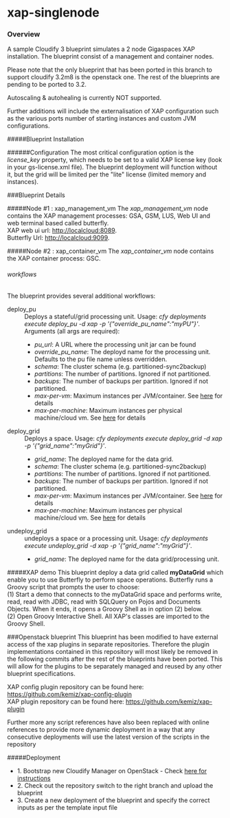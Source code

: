 xap-singlenode
==============================

### Overview

A sample Cloudify 3 blueprint simulates a 2 node Gigaspaces XAP installation. The blueprint consist of a management and container nodes.

Please note that the only blueprint that has been ported in this branch to support cloudify 3.2m8 is the openstack one. The rest of the blueprints are pending to be ported to 3.2. 

Autoscaling & autohealing is currently NOT supported.

Further additions will include the externalisation of XAP configuration such as the various ports number of starting instances and custom JVM configurations.

#####Blueprint Installation

######Configuration
The most critical configuration option is the <i>license_key</i> property, which needs to be set to a valid XAP license key (look in your gs-license.xml file).   The blueprint deployment will function without it, but the grid will be limited per the "lite" license (limited memory and instances).

###Blueprint Details

#####Node #1 : xap_management_vm
The <i>xap_management_vm</i> node contains the XAP management processes: GSA, GSM, LUS, Web UI and web terminal based called butterfly.
<br/>XAP web ui url: <a href="http://localcloud:8089">http://localcloud:8089</a>.
<br/>Butterfly Url: <a href="http://localcloud:9099">http://localcloud:9099</a>.

#####Node #2 : xap_container_vm
The <i>xap_container_vm</i> node contains the XAP container process: GSC.

###### workflows

The blueprint provides several additional workflows:


<dl>
<dt>deploy_pu</dt>
<dd> Deploys a stateful/grid processing unit.  Usage: <i>cfy deployments execute deploy_pu -d xap -p '{"override_pu_name":"myPU"}'</i>.  Arguments (all args are required):
<ul>
<li><i>pu_url</i>: A URL where the processing unit jar can be found</li>
<li><i>override_pu_name</i>: The deployd name for the processing unit.  Defaults to the pu file name unless overridden.</li>
<li><i>schema</i>: The cluster schema (e.g. partitioned-sync2backup)</li>
<li><i>partitions</i>: The number of partitions. Ignored if not partitioned.</li>
<li><i>backups</i>: The number of backups per partition. Ignored if not partitioned.</li>
<li><i>max-per-vm</i>: Maximum instances per JVM/container.  See <a href="http://docs.gigaspaces.com/xap100adm/the-sla.html">here</a> for details</li>
<li><i>max-per-machine</i>: Maximum instances per physical machine/cloud vm.   See <a href="http://docs.gigaspaces.com/xap100adm/the-sla.html">here</a> for details</li>
</dd>
<dt>deploy_grid</dt>
<dd>Deploys a space.  Usage: <i>cfy deployments execute deploy_grid -d xap -p '{"grid_name":"myGrid"}'</i>.
<ul>
<li><i>grid_name</i>: The deployed name for the data grid.</li>
<li><i>schema</i>: The cluster schema (e.g. partitioned-sync2backup)</li>
<li><i>partitions</i>: The number of partitions. Ignored if not partitioned.</li>
<li><i>backups</i>: The number of backups per partition. Ignored if not partitioned.</li>
<li><i>max-per-vm</i>: Maximum instances per JVM/container.  See <a href="http://docs.gigaspaces.com/xap100adm/the-sla.html">here</a> for details</li>
<li><i>max-per-machine</i>: Maximum instances per physical machine/cloud vm.   See <a href="http://docs.gigaspaces.com/xap100adm/the-sla.html">here</a> for details</li>
</dd>
<dt>undeploy_grid</dt>
<dd>undeploys a space or a processing unit.  Usage: <i>cfy deployments execute undeploy_grid -d xap -p '{"grid_name":"myGrid"}'</i>.
<ul>
<li><i>grid_name</i>: The deployed name for the data grid/processing unit.</li>
</dd>
</dl>


#####XAP demo
This blueprint deploy a data grid called **myDataGrid** which enable you to use Butterfly to perform space operations.
Butterfly runs a Groovy script that prompts the user to choose:<br/>
(1) Start a demo that connects to the myDataGrid space and performs write, read, read with JDBC, read with SQLQuery on Pojos and Documents Objects. When it ends, it opens a Groovy Shell as in option (2) below.<br/>
(2) Open Groovy Interactive Shell. All XAP's classes are imported to the Groovy Shell.

###Openstack blueprint
This blueprint has been modified to have external access of the xap plugins in separate repositories. Therefore the plugin implementations contained in this repository will most likely be removed in the following commits after the rest of the blueprints have been ported. This will allow for the plugins to be separately managed and reused by any other blueprint specifications.

XAP config plugin repository can be found here: https://github.com/kemiz/xap-config-plugin<br>
XAP plugin repository can be found here: https://github.com/kemiz/xap-plugin

Further more any script references have also been replaced with online references to provide more dynamic deployment in a way that any consecutive deployments will use the latest version of the scripts in the repository 

#####Deployment
<ul>
<li>1. Bootstrap new Cloudify Manager on OpenStack - Check <a href="http://getcloudify.org/guide/3.2/getting-started.html">here for instructions</a> </li>
<li>2. Check out the repository switch to the right branch and upload the blueprint</li>
<li>3. Create a new deployment of the blueprint and specify the correct inputs as per the template input file</li>
</ul>
